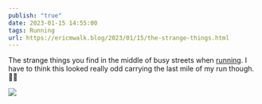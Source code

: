 ```yaml
---
publish: "true"
date: 2023-01-15 14:55:00
tags: Running
url: https://ericmwalk.blog/2023/01/15/the-strange-things.html
---
```


The strange things you find in the middle of busy streets when [running](http://www.strava.com/activities/8399157102). I have to think this looked really odd carrying the last mile of my run though. 🔨🤔

![](https://ericmwalk.blog/uploads/2023/4290d2438c.jpg)